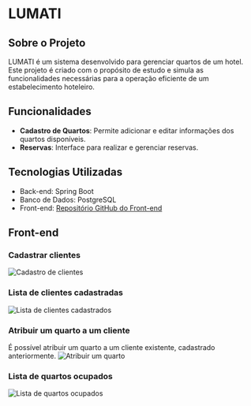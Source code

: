 # LUMATI

## Sobre o Projeto
LUMATI é um sistema desenvolvido para gerenciar quartos de um hotel. Este projeto é criado com o propósito de estudo e simula as funcionalidades necessárias para a operação eficiente de um estabelecimento hoteleiro.

## Funcionalidades
- **Cadastro de Quartos**: Permite adicionar e editar informações dos quartos disponíveis.
- **Reservas**: Interface para realizar e gerenciar reservas.

## Tecnologias Utilizadas
- Back-end: Spring Boot
- Banco de Dados: PostgreSQL
- Front-end: [Repositório GitHub do Front-end](https://github.com/lucasmanzato/FrontEnd_ProjFinal_POO2)

## Front-end
### Cadastrar clientes
![Cadastro de clientes](https://github.com/MatheusBeneti/LUMATI-Sistema-para-Hotelaria/assets/129100040/124565e4-5753-4d6a-b996-742ba0298556)

### Lista de clientes cadastradas
![Lista de clientes cadastrados](https://github.com/MatheusBeneti/LUMATI-Sistema-para-Hotelaria/assets/129100040/431b0114-faf4-403f-8bbb-1f6ee52622c9)

### Atribuir um quarto a um cliente
É possível atribuir um quarto a um cliente existente, cadastrado anteriormente.
![Atribuir um quarto](https://github.com/MatheusBeneti/LUMATI-Sistema-para-Hotelaria/assets/129100040/e32b2efa-cce3-4de0-a614-a915fadee069)

### Lista de quartos ocupados
![Lista de quartos ocupados](https://github.com/MatheusBeneti/LUMATI-Sistema-para-Hotelaria/assets/129100040/670ffa64-4626-407d-8a69-7f9c6c60b711)
